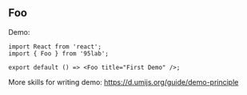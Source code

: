 
## Foo

Demo:

```tsx
import React from 'react';
import { Foo } from '95lab';

export default () => <Foo title="First Demo" />;
```

More skills for writing demo: https://d.umijs.org/guide/demo-principle
